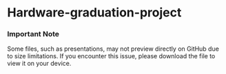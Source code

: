 # Hardware-graduation-project

### Important Note
Some files, such as presentations, may not preview directly on GitHub due to size limitations. If you encounter this issue, please download the file to view it on your device.
